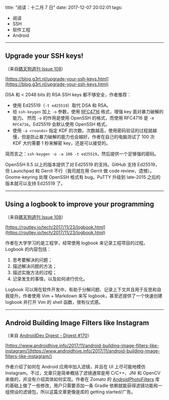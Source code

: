 title: "阅读：十二月 7 日"
date: 2017-12-07 20:02:01
tags:
- 阅读
- SSH
- 软件工程
- Android
---

## Upgrade your SSH keys!

（来自[碼天狗週刊 Issue 108](https://weekly.codetengu.com/issues/108)）

[https://blog.g3rt.nl/upgrade-your-ssh-keys.html](https://blog.g3rt.nl/upgrade-your-ssh-keys.html) 

DSA 和 < 2048 bits 的 RSA SSH keys 都不够安全，作者推荐：

 - 使用 Ed25519（`-t ed25519`）取代 DSA 和 RSA。
 - 给 `ssh-keygen` 加上 `-o` 参数，使用 [RFC4716](https://tools.ietf.org/html/rfc4716) 格式，增强 key 面对暴力破解的能力。
   然而 `-o` 的作用是使用 OpenSSH 的格式，而使用 RFC4716 是 `-m RFC4716`。Ed25519 会默认使用 OpenSSH 格式。
 - 使用 `-a <rounds>` 指定 KDF 的次数。次数越高，使用密码验证的过程就越慢，但是防止暴力破解的能力也会越好。作者在自己的电脑测试了 100 次 KDF 大约需要 1 秒来解密 key，还是可以接受的。

简而言之：`ssh-keygen -o -a 100 -t ed25519`，然后提供一个足够强的密码。

OpenSSH 6.5 以上的版本提供了对 Ed25519 的支持。GitHub 支持 Ed25519，但 Launchpad 和 Gerrit 不行（我司就在用 Gerrit 做 code review，遗憾）。Gnome-keyring 处理 OpenSSH 格式有 bug。PuTTY 升级到 late-2015 之后的版本就可以支持 Ed25519 了。

- - -

## Using a logbook to improve your programming

（来自[碼天狗週刊 Issue 108](https://weekly.codetengu.com/issues/108)）

[https://routley.io/tech/2017/11/23/logbook.html](https://routley.io/tech/2017/11/23/logbook.html) 

作者在大学学习的是工程学，经常使用 logbook 来记录工程项目的过程。Logbook 的内容包括：

1. 思考要解决的问题；
2. 描述解决问题的方法；
3. 描述实施方法的过程；
4. 记录发生的事情，以及如何进行优化。

Logbook 可以用在软件开发中，有助于分解问题、记录上下文并且用于反思和自我提升。作者使用 Vim + Markdown 来写 logbook，甚至还提供了一个快速创建 logbook 并打开 Vim 的 shell 函数，很有仪式感。

- - -

## Android Building Image Filters like Instagram

（来自 [AndroidDev Digest - Digest #170](https://www.androiddevdigest.com/digest-170/)）

[https://www.androidhive.info/2017/11/android-building-image-filters-like-instagram/](https://www.androidhive.info/2017/11/android-building-image-filters-like-instagram/) 

作者介绍了如何在 Android 应用中加入滤镜，并且在 UI 上尽可能地模仿 Instagram。不过，文章只是简单概括了滤镜通常是用 C/C++、JNI 和 OpenCV 来做的，并没有介绍具体如何实现。作者在 Zomato 的 [AndroidPhotoFilters](https://github.com/Zomato/AndroidPhotoFilters) 库的基础上做了一些修改，用户只需要添加一条 Gradle 依赖就能获得滤镜功能和一组预设的滤镜包，所以这篇文章更像是库的 getting started/广告。
